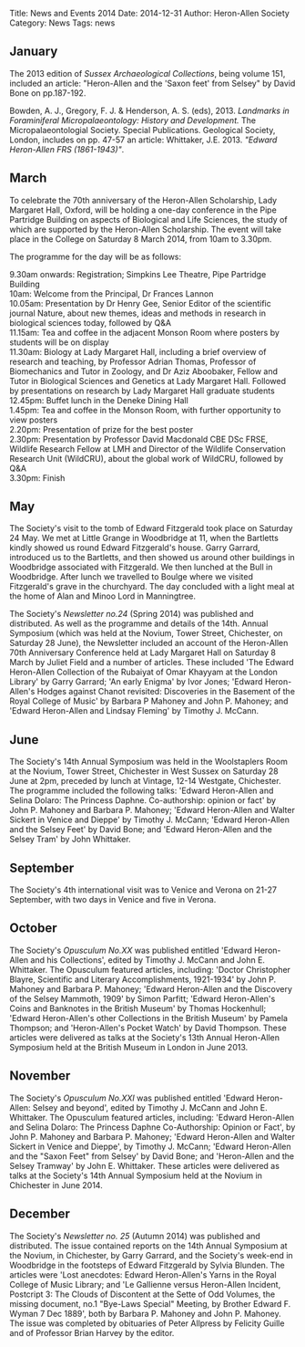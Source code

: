 Title: News and Events 2014
Date: 2014-12-31
Author: Heron-Allen Society
Category: News
Tags: news

## January

The 2013 edition of *Sussex Archaeological Collections*, being volume 151, included an article: "Heron-Allen and the 'Saxon feet' from Selsey" by David Bone on pp.187-192.

Bowden, A. J., Gregory, F. J. & Henderson, A. S. (eds), 2013. *Landmarks in Foraminiferal Micropalaeontology: History and Development.* The Micropalaeontologial Society. Special Publications. Geological Society, London, includes on pp. 47-57 an article: Whittaker, J.E. 2013. *"Edward Heron-Allen FRS (1861-1943)"*.

## March

To celebrate the 70th anniversary of the Heron-Allen Scholarship, Lady Margaret Hall, Oxford, will be holding a one-day conference in the Pipe Partridge Building on aspects of Biological and Life Sciences, the study of which are supported by the Heron-Allen Scholarship. The event will take place in the College on Saturday 8 March 2014, from 10am to 3.30pm.

The programme for the day will be as follows:

9.30am onwards: Registration; Simpkins Lee Theatre, Pipe Partridge Building  
10am: Welcome from the Principal, Dr Frances Lannon  
10.05am: Presentation by Dr Henry Gee, Senior Editor of the scientific journal Nature, about new themes, ideas and methods in research in biological sciences today, followed by Q&A  
11.15am: Tea and coffee in the adjacent Monson Room where posters by students will be on display  
11.30am: Biology at Lady Margaret Hall, including a brief overview of research and teaching, by Professor Adrian Thomas, Professor of Biomechanics and Tutor in Zoology, and Dr Aziz Aboobaker, Fellow and Tutor in Biological Sciences and Genetics at Lady Margaret Hall. Followed by presentations on research by Lady Margaret Hall graduate students  
12.45pm: Buffet lunch in the Deneke Dining Hall  
1.45pm: Tea and coffee in the Monson Room, with further opportunity to view posters  
2.20pm: Presentation of prize for the best poster  
2.30pm: Presentation by Professor David Macdonald CBE DSc FRSE, Wildlife Research Fellow at LMH and Director of the Wildlife Conservation Research Unit (WildCRU), about the global work of WildCRU, followed by Q&A  
3.30pm: Finish

## May

The Society's visit to the tomb of Edward Fitzgerald took place on Saturday 24 May. We met at Little Grange in Woodbridge at 11, when the Bartletts kindly showed us round Edward Fitzgerald's house. Garry Garrard, introduced us to the Bartletts, and then showed us around other buildings in Woodbridge associated with Fitzgerald. We then lunched at the Bull in Woodbridge. After lunch we travelled to Boulge where we visited Fitzgerald's grave in the churchyard. The day concluded with a light meal at the home of Alan and Minoo Lord in Manningtree.

The Society's *Newsletter no.24* (Spring 2014) was published and distributed. As well as the programme and details of the 14th. Annual Symposium (which was held at the Novium, Tower Street, Chichester, on Saturday 28 June), the Newsletter included an account of the Heron-Allen 70th Anniversary Conference held at Lady Margaret Hall on Saturday 8 March by Juliet Field and a number of articles. These included 'The Edward Heron-Allen Collection of the Rubaiyat of Omar Khayyam at the London Library' by Garry Garrard; 'An early Enigma' by Ivor Jones; 'Edward Heron-Allen's Hodges against Chanot revisited: Discoveries in the Basement of the Royal College of Music' by Barbara P Mahoney and John P. Mahoney; and 'Edward Heron-Allen and Lindsay Fleming' by Timothy J. McCann.

## June

The Society's 14th Annual Symposium was held in the Woolstaplers Room at the Novium, Tower Street, Chichester in West Sussex on Saturday 28 June at 2pm, preceded by lunch at Vintage, 12-14 Westgate, Chichester. The programme included the following talks: 'Edward Heron-Allen and Selina Dolaro: The Princess Daphne. Co-authorship: opinion or fact' by John P. Mahoney and Barbara P. Mahoney; 'Edward Heron-Allen and Walter Sickert in Venice and Dieppe' by Timothy J. McCann; 'Edward Heron-Allen and the Selsey Feet' by David Bone; and 'Edward Heron-Allen and the Selsey Tram' by John Whittaker.

## September

The Society's 4th international visit was to Venice and Verona on 21-27 September, with two days in Venice and five in Verona.

## October

The Society's *Opusculum No.XX* was published entitled 'Edward Heron-Allen and his Collections', edited by Timothy J. McCann and John E. Whittaker. The Opusculum featured articles, including: 'Doctor Christopher Blayre, Scientific and Literary Accomplishments, 1921-1934' by John P. Mahoney and Barbara P. Mahoney; 'Edward Heron-Allen and the Discovery of the Selsey Mammoth, 1909' by Simon Parfitt; 'Edward Heron-Allen's Coins and Banknotes in the British Museum' by Thomas Hockenhull; 'Edward Heron-Allen's other Collections in the British Museum' by Pamela Thompson; and 'Heron-Allen's Pocket Watch' by David Thompson. These articles were delivered as talks at the Society's 13th Annual Heron-Allen Symposium held at the British Museum in London in June 2013.

## November

The Society's *Opusculum No.XXI* was published entitled 'Edward Heron-Allen: Selsey and beyond', edited by Timothy J. McCann and John E. Whittaker. The Opusculum featured articles, including: 'Edward Heron-Allen and Selina Dolaro: The Princess Daphne Co-Authorship: Opinion or Fact', by John P. Mahoney and Barbara P. Mahoney; 'Edward Heron-Allen and Walter Sickert in Venice and Dieppe', by Timothy J. McCann; 'Edward Heron-Allen and the "Saxon Feet" from Selsey' by David Bone; and 'Heron-Allen and the Selsey Tramway' by John E. Whittaker. These articles were delivered as talks at the Society's 14th Annual Symposium held at the Novium in Chichester in June 2014.

## December

The Society's *Newsletter no. 25* (Autumn 2014) was published and distributed. The issue contained reports on the 14th Annual Symposium at the Novium, in Chichester, by Garry Garrard, and the Society's week-end in Woodbridge in the footsteps of Edward Fitzgerald by Sylvia Blunden. The articles were 'Lost anecdotes: Edward Heron-Allen's Yarns in the Royal College of Music Library; and 'Le Gallienne versus Heron-Allen Incident, Postcript 3: The Clouds of Discontent at the Sette of Odd Volumes, the missing document, no.1 "Bye-Laws Special" Meeting, by Brother Edward F. Wyman 7 Dec 1889', both by Barbara P. Mahoney and John P. Mahoney. The issue was completed by obituaries of Peter Allpress by Felicity Guille and of Professor Brian Harvey by the editor.
